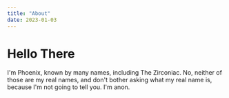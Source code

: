 ```yaml
---
title: "About"
date: 2023-01-03
---
```

# Hello There
I'm Phoenix, known by many names, including The Zirconiac. No, neither of those are my real names, and don't bother asking what my real name is, because I'm not going to tell you.
I'm anon.
